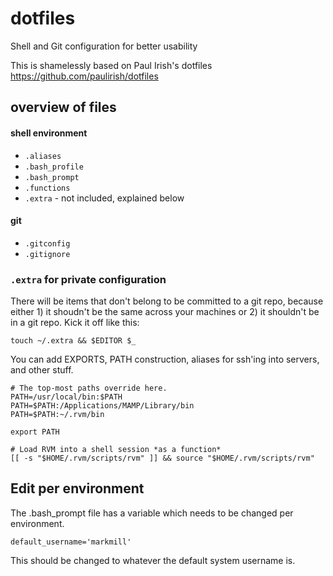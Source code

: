 # dotfiles
Shell and Git configuration for better usability

This is shamelessly based on Paul Irish's dotfiles https://github.com/paulirish/dotfiles

## overview of files

#### shell environment
* `.aliases`
* `.bash_profile`
* `.bash_prompt`
* `.functions`
* `.extra` - not included, explained below

#### git
* `.gitconfig`
* `.gitignore`

### `.extra` for private configuration

There will be items that don't belong to be committed to a git repo, because either 1) it shoudn't be the same across your machines or 2) it shouldn't be in a git repo. Kick it off like this:

`touch ~/.extra && $EDITOR $_` 

You can add EXPORTS, PATH construction, aliases for ssh'ing into servers, and other stuff.

```shell
# The top-most paths override here.
PATH=/usr/local/bin:$PATH
PATH=$PATH:/Applications/MAMP/Library/bin
PATH=$PATH:~/.rvm/bin

export PATH

# Load RVM into a shell session *as a function*
[[ -s "$HOME/.rvm/scripts/rvm" ]] && source "$HOME/.rvm/scripts/rvm" 
```

## Edit per environment
The .bash_prompt file has a variable which needs to be changed per environment.

`default_username='markmill'`

This should be changed to whatever the default system username is.

